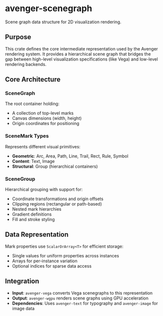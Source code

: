 # avenger-scenegraph

Scene graph data structure for 2D visualization rendering.

## Purpose

This crate defines the core intermediate representation used by the Avenger rendering system. It provides a hierarchical scene graph that bridges the gap between high-level visualization specifications (like Vega) and low-level rendering backends.

## Core Architecture

### SceneGraph
The root container holding:
- A collection of top-level marks
- Canvas dimensions (width, height)
- Origin coordinates for positioning

### SceneMark Types
Represents different visual primitives:
- **Geometric**: Arc, Area, Path, Line, Trail, Rect, Rule, Symbol
- **Content**: Text, Image  
- **Structural**: Group (hierarchical containers)

### SceneGroup
Hierarchical grouping with support for:
- Coordinate transformations and origin offsets
- Clipping regions (rectangular or path-based)
- Nested mark hierarchies
- Gradient definitions
- Fill and stroke styling

## Data Representation

Mark properties use `ScalarOrArray<T>` for efficient storage:
- Single values for uniform properties across instances
- Arrays for per-instance variation
- Optional indices for sparse data access

## Integration

- **Input**: `avenger-vega` converts Vega scenegraphs to this representation
- **Output**: `avenger-wgpu` renders scene graphs using GPU acceleration
- **Dependencies**: Uses `avenger-text` for typography and `avenger-image` for image data
